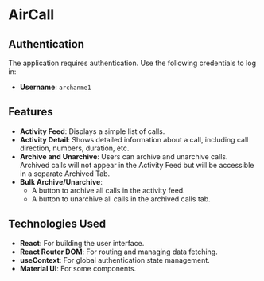 # AirCall

## Authentication

The application requires authentication. Use the following credentials to log in:

- **Username**: `archanme1`

## Features

- **Activity Feed**: Displays a simple list of calls.
- **Activity Detail**: Shows detailed information about a call, including call direction, numbers, duration, etc.
- **Archive and Unarchive**: Users can archive and unarchive calls. Archived calls will not appear in the Activity Feed but will be accessible in a separate Archived Tab.
- **Bulk Archive/Unarchive**:
  - A button to archive all calls in the activity feed.
  - A button to unarchive all calls in the archived calls tab.

## Technologies Used

- **React**: For building the user interface.
- **React Router DOM**: For routing and managing data fetching.
- **useContext**: For global authentication state management.
- **Material UI**: For some components.
